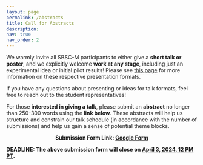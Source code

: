 ```yaml
---
layout: page
permalink: /abstracts
title: Call for Abstracts
description: 
nav: true
nav_order: 2
---
```


We warmly invite all SBSC-M participants to either give a <b>short talk or poster</b>, and we explicitly welcome <b>work at any stage</b>, including just an experimental idea or initial pilot results! Please see <a href="/schedule" target="_blank">this page</a> for more information on these respective presentation formats.

If you have any questions about presenting or ideas for talk formats, feel free to reach out to the student representatives!

For those <b>interested in giving a talk</b>, please submit an <b>abstract</b> no longer than 250-300 words using the <b>link below</b>. These abstracts will help us structure and constrain our talk schedule (in accordance with the number of submissions) and help us gain a sense of potential theme blocks.

<p style="text-align: center;"><b>Submission Form Link<b>: <a href="https://docs.google.com/forms/d/17GB1LG-TuaHoVUNRH2UHEXCbrUzmbxkOCk6LHUByLq0/edit" target="_blank">Google Form</a>

<b>DEADLINE:</b> The above submission form will close on <u><b>April 3, 2024, 12 PM PT</b></u>.</p>